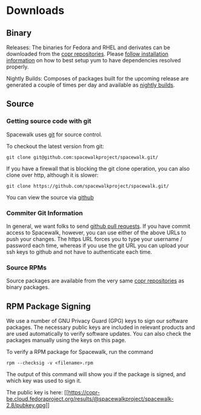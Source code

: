 # Downloads


## Binary



Releases: The binaries for Fedora and RHEL and derivates can be downloaded from the [copr repositories](https://copr.fedorainfracloud.org/coprs/g/spacewalkproject/spacewalk-2.8/). Please [follow installation information](HowToInstall) on how to best setup yum to have dependencies resolved properly.

Nightly Builds: Composes of packages built for the upcoming release are generated a couple of times per day and available as [nightly builds](HowToInstallNightly).
## Source

### Getting source code with git




Spacewalk uses [git](http://git.or.cz) for source control.

To checkout the latest version from git:


    git clone git@github.com:spacewalkproject/spacewalk.git/

If you have a firewall that is blocking the git clone operation, you can also clone over http, although it is slower:


    git clone https://github.com/spacewalkproject/spacewalk.git/

You can view the source via [github](https://github.com/spacewalkproject/spacewalk)
### Commiter Git Information



In general, we want folks to send [github pull requests](PatchProcess).  If you have commit access to Spacewalk, however, you can use either of the above URLs to push your changes. The https URL forces you to type your username / password each time, whereas if you use the git URL you can upload your ssh keys to github and not have to authenticate each time.

### Source RPMs

Source packages are available from the very same
[copr repositories](https://copr.fedorainfracloud.org/coprs/g/spacewalkproject/spacewalk-2.8/)
as binary packages.

## RPM Package Signing



We use a number of GNU Privacy Guard (GPG) keys to sign our software packages. The necessary public keys are included in relevant products and are used automatically to verify software updates. You can also check the packages manually using the keys on this page.

To verify a RPM package for Spacewalk, run the command

    rpm --checksig -v <filename>.rpm

The output of this command will show you if the package is signed, and which key was used to sign it.

The public key is here: [[https://copr-be.cloud.fedoraproject.org/results/@spacewalkproject/spacewalk-2.8/pubkey.gpg]]
